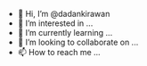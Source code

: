 - 👋 Hi, I’m @dadankirawan
- 👀 I’m interested in ...
- 🌱 I’m currently learning ...
- 💞️ I’m looking to collaborate on ...
- 📫 How to reach me ...

<!---
dadankirawan/dadankirawan is a ✨ special ✨ repository because its `README.md` (this file) appears on your GitHub profile.
You can click the Preview link to take a look at your changes.
--->
